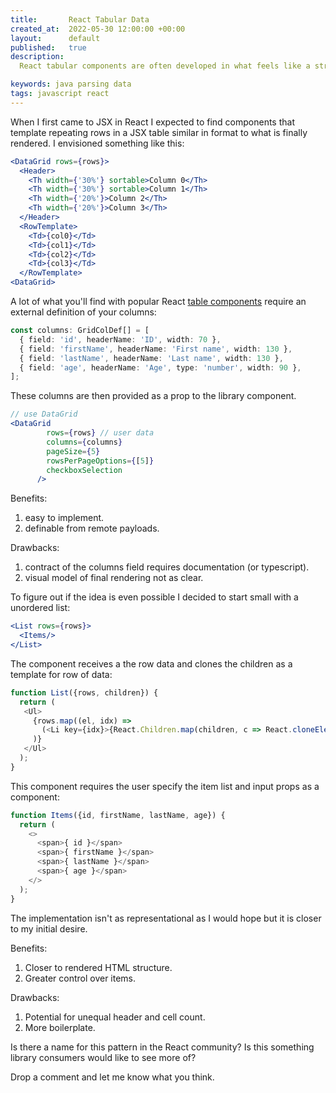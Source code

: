 ```yaml
---
title:       React Tabular Data
created_at:  2022-05-30 12:00:00 +00:00
layout:      default
published:   true
description:
  React tabular components are often developed in what feels like a strange inversion of the rendering flow.

keywords: java parsing data
tags: javascript react
---
```


When I first came to JSX in React I expected to find components that template repeating rows in a JSX table similar in format to what is finally rendered. I envisioned something like this:

```jsx
<DataGrid rows={rows}>
  <Header>
    <Th width={'30%'} sortable>Column 0</Th>
    <Th width={'30%'} sortable>Column 1</Th>
    <Th width={'20%'}>Column 2</Th>
    <Th width={'20%'}>Column 3</Th>
  </Header>
  <RowTemplate>
    <Td>{col0}</Td>
    <Td>{col1}</Td>
    <Td>{col2}</Td>
    <Td>{col3}</Td>
  </RowTemplate>
<DataGrid>
```

A lot of what you'll find with popular React [table components](https://mui.com/material-ui/react-table/) require an external definition of your columns:

```typescript
const columns: GridColDef[] = [
  { field: 'id', headerName: 'ID', width: 70 },
  { field: 'firstName', headerName: 'First name', width: 130 },
  { field: 'lastName', headerName: 'Last name', width: 130 },
  { field: 'age', headerName: 'Age', type: 'number', width: 90 },
];
```

These columns are then provided as a prop to the library component.

```jsx
// use DataGrid
<DataGrid
        rows={rows} // user data
        columns={columns}
        pageSize={5}
        rowsPerPageOptions={[5]}
        checkboxSelection
      />
```

Benefits:

1. easy to implement.
2. definable from remote payloads. 

Drawbacks:

1. contract of the columns field requires documentation (or typescript).
2. visual model of final rendering not as clear.

To figure out if the idea is even possible I decided to start small with a unordered list:

```jsx
<List rows={rows}>
  <Items/>
</List>
```

The component receives a the row data and clones the children as a template for row of data:

```typescript
function List({rows, children}) {
  return (
   <Ul>
     {rows.map((el, idx) =>
       (<Li key={idx}>{React.Children.map(children, c => React.cloneElement(c, el))}</Li>)
     )}
   </Ul>
  );
}
```

This component requires the user specify the item list and input props as a component:

```typescript
function Items({id, firstName, lastName, age}) {
  return (
    <>
      <span>{ id }</span>
      <span>{ firstName }</span>
      <span>{ lastName }</span>
      <span>{ age }</span>
    </>
  );
}
```

The implementation isn't as representational as I would hope but it is closer to my initial desire.

Benefits:

1. Closer to rendered HTML structure.
2. Greater control over items.

Drawbacks:

1. Potential for unequal header and cell count.
2. More boilerplate.

Is there a name for this pattern in the React community? Is this something library consumers would like to see more of?

Drop a comment and let me know what you think.